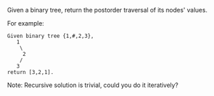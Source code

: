 Given a binary tree, return the postorder traversal of its nodes' values.

For example:
```
Given binary tree {1,#,2,3},
   1
    \
     2
    /
   3
return [3,2,1].
```
Note: Recursive solution is trivial, could you do it iteratively?